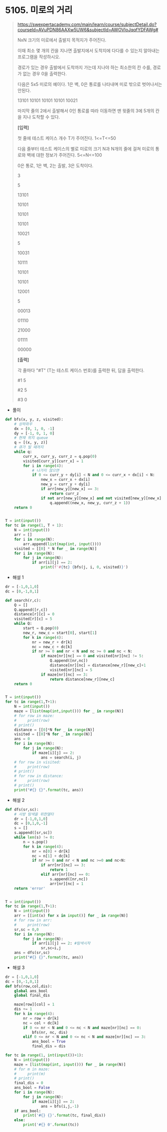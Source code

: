 # 5105. 미로의 거리

> https://swexpertacademy.com/main/learn/course/subjectDetail.do?courseId=AVuPDN86AAXw5UW6&subjectId=AWOVIoJqqfYDFAWg#
>
> NxN 크기의 미로에서 출발지 목적지가 주어진다.
>
> 이때 최소 몇 개의 칸을 지나면 출발지에서 도착지에 다다를 수 있는지 알아내는 프로그램을 작성하시오.
>
> 경로가 있는 경우 출발에서 도착까지 가는데 지나야 하는 최소한의 칸 수를, 경로가 없는 경우 0을 출력한다.
>
> 다음은 5x5 미로의 예이다. 1은 벽, 0은 통로를 나타내며 미로 밖으로 벗어나서는 안된다.
>
> 13101
> 10101
> 10101
> 10101
> 10021
>
> 마지막 줄의 2에서 출발해서 0인 통로를 따라 이동하면 맨 윗줄의 3에 5개의 칸을 지나 도착할 수 있다.
>
> 
> **[입력]**
>
> 첫 줄에 테스트 케이스 개수 T가 주어진다. 1<=T<=50
>
> 다음 줄부터 테스트 케이스의 별로 미로의 크기 N과 N개의 줄에 걸쳐 미로의 통로와 벽에 대한 정보가 주어진다. 5<=N<=100
>
> 0은 통로, 1은 벽, 2는 출발, 3은 도착이다.
>
> 3 
>
> 5 
>
> 13101 
>
> 10101 
>
> 10101 
>
> 10101 
>
> 10021 
>
> 5 
>
> 10031 
>
> 10111 
>
> 10101 
>
> 10101 
>
> 12001 
>
> 5 
>
> 00013 
>
> 01110 
>
> 21000 
>
> 01111 
>
> 00000
>
> **[출력]**
>
> 각 줄마다 "#T" (T는 테스트 케이스 번호)를 출력한 뒤, 답을 출력한다.
>
> #1 5 
>
> #2 5 
>
> #3 0

- 풀이

```python
def bfs(x, y, z, visited):
    # 상하좌우
    dx = [0, 1, 0, -1]
    dy = [-1, 0, 1, 0]
    # 현재 위치 queue
    q = [(x, y, z)]
    # 큐가 빌 때까지
    while q:
        curr_x, curr_y, curr_z = q.pop(0)
        visited[curr_y][curr_x] = 1
        for i in range(4):
            # 나가지 않으면
            if 0 <= curr_y + dy[i] < N and 0 <= curr_x + dx[i] < N:
                new_x = curr_x + dx[i]
                new_y = curr_y + dy[i]
                if arr[new_y][new_x] == 3:
                    return curr_z
                if not arr[new_y][new_x] and not visited[new_y][new_x]:
                    q.append((new_x, new_y, curr_z + 1))
    return 0


T = int(input())
for tc in range(1, T + 1):
    N = int(input())
    arr = []
    for i in range(N):
        arr.append(list(map(int, input())))
    visited = [[0] * N for _ in range(N)]
    for i in range(N):
        for j in range(N):
            if arr[i][j] == 2:
                print(f'#{tc} {bfs(j, i, 0, visited)}')
```

- 해설 1

```python
dr = [-1,0,1,0]
dc = [0,-1,0,1]

def search(r,c):
    Q = []
    Q.append([r,c])
    distance[r][c] = 0
    visited[r][c] = 5
    while Q:
        start = Q.pop(0)
        new_r, new_c = start[0], start[1]
        for k in range(4):
            nr = new_r + dr[k]
            nc = new_c + dc[k]
            if nr >= 0 and nr < N and nc >= 0 and nc < N:
                if maze[nr][nc] == 0 and visited[nr][nc] != 5:
                    Q.append([nr,nc])
                    distance[nr][nc] = distance[new_r][new_c]+1
                    visited[nr][nc] = 5
                if maze[nr][nc] == 3:
                    return distance[new_r][new_c]
    return 0


T = int(input())
for tc in range(1,T+1):
    N = int(input())
    maze = [list(map(int,input())) for _ in range(N)]
    # for row in maze:
    #     print(row)
    # print()
    distance = [[0]*N for _ in range(N)]
    visited = [[0]*N for _ in range(N)]
    ans = 0
    for i in range(N):
        for j in range(N):
            if maze[i][j] == 2:
                ans = search(i, j)
    # for row in visited:
    #     print(row)
    # print()
    # for row in distance:
    #     print(row)
    # print()
    print("#{} {}".format(tc, ans))
```

- 해설 2

```python
def dfs(sr,sc):
    # 사방 탐색을 위한델타
    dr = [-1,0,1,0]
    dc = [0,1,0,-1]
    s = []
    s.append([sr,sc])
    while len(s) != 0:
        n = s.pop()
        for k in range(4):
            nr = n[0] + dr[k]
            nc = n[1] + dc[k]
            if nr >= 0 and nr < N and nc >=0 and nc<N:
                if arr[nr][nc] == 3:
                    return 1
                elif arr[nr][nc] == 0:
                    s.append([nr,nc])
                    arr[nr][nc] = 1
    return 'error'


T = int(input())
for tc in range(1,T+1):
    N = int(input())
    arr = [[int(x) for x in input()] for _ in range(N)]
    # for row in arr:
    #     print(row)
    sr,sc = 0,0
    for i in range(N):
        for j in range(N):
            if arr[i][j] == 2: #탐색시작
                sr,sc=i,j
    ans = dfs(sr,sc)
    print("#{} {}".format(tc, ans))
```

- 해설 3

```python
dr = [-1,0,1,0]
dc = [0,-1,0,1]
def bfs(row,col,dis):
    global ans_bool
    global final_dis

    maze[row][col] = 1
    dis += 1
    for k in range(4):
        nr = row + dr[k]
        nc = col + dc[k]
        if 0 <= nr < N and 0 <= nc < N and maze[nr][nc] == 0:
            bfs(nr, nc, dis)
        elif 0 <= nr < N and 0 <= nc < N and maze[nr][nc] == 3:
            ans_bool = True
            final_dis = dis

for tc in range(1, int(input())+1):
    N = int(input())
    maze = [list(map(int, input())) for _ in range(N)]
    # for m in maze:
    #     print(m)
    # print()
    final_dis = 0
    ans_bool = False
    for i in range(N):
        for j in range(N):
            if maze[i][j] == 2:
                ans = bfs(i,j,-1)
    if ans_bool:
        print('#{} {}'.format(tc, final_dis))
    else:
        print('#{} 0'.format(tc))
```

